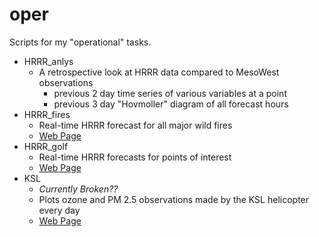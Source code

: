# oper

Scripts for my "operational" tasks.

- HRRR_anlys
    - A retrospective look at HRRR data compared to MesoWest observations
        - previous 2 day time series of various variables at a point
        - previous 3 day "Hovmoller" diagram of all forecast hours 
- HRRR_fires
    - Real-time HRRR forecast for all major wild fires
    - [Web Page](http://home.chpc.utah.edu/~u0553130/Brian_Blaylock/hrrr_fires.html)
- HRRR_golf
    - Real-time HRRR forecasts for points of interest
    - [Web Page](http://home.chpc.utah.edu/~u0553130/Brian_Blaylock/hrrr_golf.html)
- KSL
    - *Currently Broken??*
    - Plots ozone and PM 2.5 observations made by the KSL helicopter every day
    - [Web Page](http://home.chpc.utah.edu/~u0553130/Brian_Blaylock/ksl_ozone_viewer.php)

